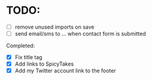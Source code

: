 # TODO:

- [ ] remove unused imports on save
- [ ] send email/sms to ... when contact form is submitted

Completed:

- [x] Fix title tag
- [x] Add links to SpicyTakes
- [x] Add my Twitter account link to the footer
